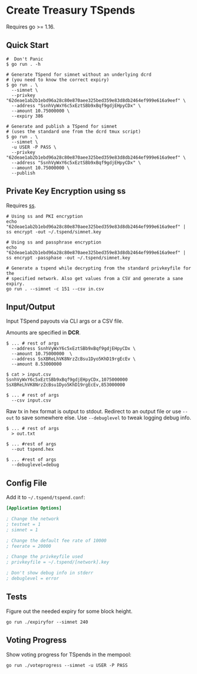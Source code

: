 # Create Treasury TSpends

Requires go >= 1.16.

## Quick Start

```shell
#  Don't Panic
$ go run . -h

# Generate TSpend for simnet without an underlying dcrd
# (you need to know the correct expiry)
$ go run . \
  --simnet \
  --privkey "62deae1ab2b1ebd96a28c80e870aee325bed359e83d8db2464ef999e616a9eef" \
  --address "SsnhVyWxY6c5xEztSBb9xBqf9gdjEHpyCDx" \
  --amount 10.75000000 \
  --expiry 386

# Generate and publish a TSpend for simnet
# (uses the standard one from the dcrd tmux script)
$ go run . \
  --simnet \
  -u USER -P PASS \
  --privkey "62deae1ab2b1ebd96a28c80e870aee325bed359e83d8db2464ef999e616a9eef" \
  --address "SsnhVyWxY6c5xEztSBb9xBqf9gdjEHpyCDx" \
  --amount 10.75000000 \
  --publish
```

## Private Key Encryption using ss 

Requires [ss](https://github.com/jrick/ss).

```shell
# Using ss and PKI encryption
echo "62deae1ab2b1ebd96a28c80e870aee325bed359e83d8db2464ef999e616a9eef" | ss encrypt -out ~/.tspend/simnet.key

# Using ss and passphrase encryption
echo "62deae1ab2b1ebd96a28c80e870aee325bed359e83d8db2464ef999e616a9eef" | ss encrypt -passphase -out ~/.tspend/simnet.key

# Generate a tspend while decrypting from the standard privkeyfile for the
# specified network. Also get values from a CSV and generate a sane expiry.
go run . --simnet -c 151 --csv in.csv
```


## Input/Output

Input TSpend payouts via CLI args or a CSV file.

Amounts are specified in **DCR**.

```shell
$ ... # rest of args
  --address SsnhVyWxY6c5xEztSBb9xBqf9gdjEHpyCDx \
  --amount 10.75000000  \
  --address SsXBReLhVK8NrzZcBsu1Dyo5KhD19rgEcEv \
  --amount 8.53000000 
 
$ cat > input.csv
SsnhVyWxY6c5xEztSBb9xBqf9gdjEHpyCDx,1075000000
SsXBReLhVK8NrzZcBsu1Dyo5KhD19rgEcEv,853000000 

$ ... # rest of args
  --csv input.csv
```

Raw tx in hex format is output to stdout. Redirect to an output file or use 
`--out` to save somewhere else. Use `--debuglevel` to tweak logging debug info.

```shell
$ ... # rest of args
  > out.txt

$ ... #rest of args
  --out tspend.hex

$ ... #rest of args
  --debuglevel=debug
```

## Config File

Add it to `~/.tspend/tspend.conf`:

```ini
[Application Options]

; Change the network
; testnet = 1
; simnet = 1

; Change the default fee rate of 10000
; feerate = 20000

; Change the privkeyfile used
; privkeyfile = ~/.tspend/[network].key

; Don't show debug info in stderr
; debuglevel = error
```

## Tests

Figure out the needed expiry for some block height.

```shell
go run ./expiryfor --simnet 240
```

## Voting Progress

Show voting progress for TSpends in the mempool:

```shell
go run ./voteprogress --simnet -u USER -P PASS
```
